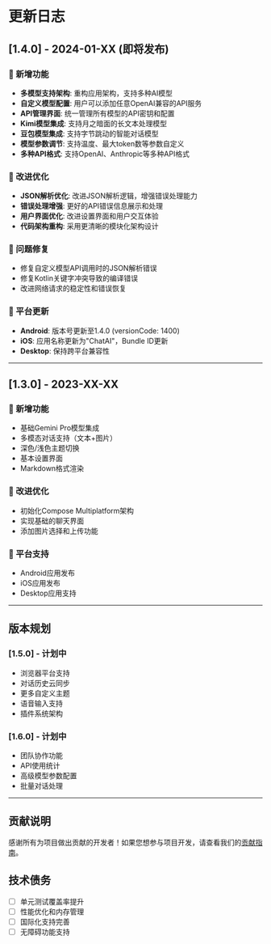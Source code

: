 # 更新日志

## [1.4.0] - 2024-01-XX (即将发布)

### 🎉 新增功能
- **多模型支持架构**: 重构应用架构，支持多种AI模型
- **自定义模型配置**: 用户可以添加任意OpenAI兼容的API服务
- **API管理界面**: 统一管理所有模型的API密钥和配置
- **Kimi模型集成**: 支持月之暗面的长文本处理模型
- **豆包模型集成**: 支持字节跳动的智能对话模型
- **模型参数调节**: 支持温度、最大token数等参数自定义
- **多种API格式**: 支持OpenAI、Anthropic等多种API格式

### 🔧 改进优化
- **JSON解析优化**: 改进JSON解析逻辑，增强错误处理能力
- **错误处理增强**: 更好的API错误信息展示和处理
- **用户界面优化**: 改进设置界面和用户交互体验
- **代码架构重构**: 采用更清晰的模块化架构设计

### 🐛 问题修复
- 修复自定义模型API调用时的JSON解析错误
- 修复Kotlin关键字冲突导致的编译错误
- 改进网络请求的稳定性和错误恢复

### 📱 平台更新
- **Android**: 版本号更新至1.4.0 (versionCode: 1400)
- **iOS**: 应用名称更新为"ChatAI"，Bundle ID更新
- **Desktop**: 保持跨平台兼容性

---

## [1.3.0] - 2023-XX-XX

### 🎉 新增功能
- 基础Gemini Pro模型集成
- 多模态对话支持（文本+图片）
- 深色/浅色主题切换
- 基本设置界面
- Markdown格式渲染

### 🔧 改进优化
- 初始化Compose Multiplatform架构
- 实现基础的聊天界面
- 添加图片选择和上传功能

### 📱 平台支持
- Android应用发布
- iOS应用发布
- Desktop应用支持

---

## 版本规划

### [1.5.0] - 计划中
- 浏览器平台支持
- 对话历史云同步
- 更多自定义主题
- 语音输入支持
- 插件系统架构

### [1.6.0] - 计划中
- 团队协作功能
- API使用统计
- 高级模型参数配置
- 批量对话处理

---

## 贡献说明

感谢所有为项目做出贡献的开发者！如果您想参与项目开发，请查看我们的[贡献指南](README.md#🤝-贡献指南)。

## 技术债务

- [ ] 单元测试覆盖率提升
- [ ] 性能优化和内存管理
- [ ] 国际化支持完善
- [ ] 无障碍功能支持